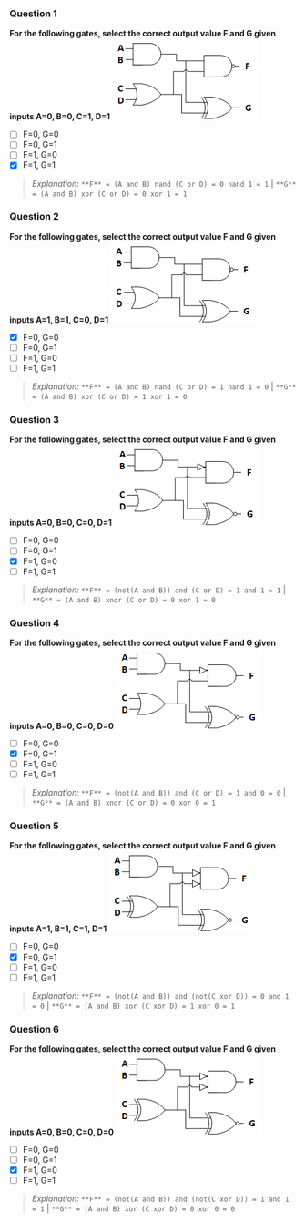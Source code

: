 ### Question 1
**For the following gates, select the correct output value F and G given inputs A=0, B=0, C=1, D=1**
![Logic1](/images/logic1.png)

- [ ] F=0, G=0
- [ ] F=0, G=1
- [ ] F=1, G=0
- [x] F=1, G=1

> *Explanation:* 
> ```**F** = (A and B) nand (C or D) = 0 nand 1 = 1``` | 
> ```**G** = (A and B) xor (C or D) = 0 xor 1 = 1```

### Question 2
**For the following gates, select the correct output value F and G given inputs A=1, B=1, C=0, D=1**
![Logic1](/images/logic1.png)

- [x] F=0, G=0
- [ ] F=0, G=1
- [ ] F=1, G=0
- [ ] F=1, G=1

> *Explanation:* 
> ```**F** = (A and B) nand (C or D) = 1 nand 1 = 0``` | 
> ```**G** = (A and B) xor (C or D) = 1 xor 1 = 0```

### Question 3
**For the following gates, select the correct output value F and G given inputs A=0, B=0, C=0, D=1**
![Logic2](/images/logic2.png)

- [ ] F=0, G=0
- [ ] F=0, G=1
- [x] F=1, G=0
- [ ] F=1, G=1

> *Explanation:* 
> ```**F** = (not(A and B)) and (C or D) = 1 and 1 = 1``` | 
> ```**G** = (A and B) xnor (C or D) = 0 xor 1 = 0```

### Question 4
**For the following gates, select the correct output value F and G given inputs A=0, B=0, C=0, D=0**
![Logic2](/images/logic2.png)

- [ ] F=0, G=0
- [x] F=0, G=1
- [ ] F=1, G=0
- [ ] F=1, G=1

> *Explanation:* 
> ```**F** = (not(A and B)) and (C or D) = 1 and 0 = 0``` | 
> ```**G** = (A and B) xnor (C or D) = 0 xor 0 = 1```

### Question 5
**For the following gates, select the correct output value F and G given inputs A=1, B=1, C=1, D=1**
![Logic3](/images/logic3.png)

- [ ] F=0, G=0
- [x] F=0, G=1
- [ ] F=1, G=0
- [ ] F=1, G=1

> *Explanation:* 
> ```**F** = (not(A and B)) and (not(C xor D)) = 0 and 1 = 0``` | 
> ```**G** = (A and B) xor (C xor D) = 1 xor 0 = 1```

### Question 6
**For the following gates, select the correct output value F and G given inputs A=0, B=0, C=0, D=0**
![Logic3](/images/logic3.png)

- [ ] F=0, G=0
- [ ] F=0, G=1
- [x] F=1, G=0
- [ ] F=1, G=1

> *Explanation:* 
> ```**F** = (not(A and B)) and (not(C xor D)) = 1 and 1 = 1``` | 
> ```**G** = (A and B) xor (C xor D) = 0 xor 0 = 0```

